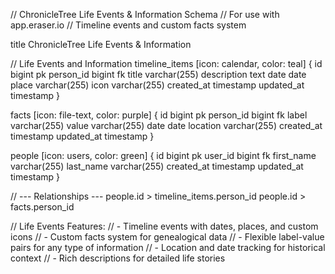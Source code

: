 // ChronicleTree Life Events & Information Schema
// For use with app.eraser.io
// Timeline events and custom facts system

title ChronicleTree Life Events & Information

// Life Events and Information
timeline_items [icon: calendar, color: teal] {
  id bigint pk
  person_id bigint fk
  title varchar(255)
  description text
  date date
  place varchar(255)
  icon varchar(255)
  created_at timestamp
  updated_at timestamp
}

facts [icon: file-text, color: purple] {
  id bigint pk
  person_id bigint fk
  label varchar(255)
  value varchar(255)
  date date
  location varchar(255)
  created_at timestamp
  updated_at timestamp
}

people [icon: users, color: green] {
  id bigint pk
  user_id bigint fk
  first_name varchar(255)
  last_name varchar(255)
  created_at timestamp
  updated_at timestamp
}

// --- Relationships ---
people.id > timeline_items.person_id
people.id > facts.person_id

// Life Events Features:
// - Timeline events with dates, places, and custom icons
// - Custom facts system for genealogical data
// - Flexible label-value pairs for any type of information
// - Location and date tracking for historical context
// - Rich descriptions for detailed life stories
